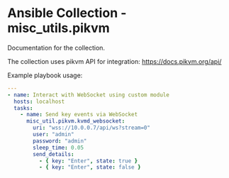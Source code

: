 # Ansible Collection - misc_utils.pikvm

Documentation for the collection.

The collection uses pikvm API for integration: https://docs.pikvm.org/api/

Example playbook usage:

```yaml
---
- name: Interact with WebSocket using custom module
  hosts: localhost
  tasks:
    - name: Send key events via WebSocket
      misc_util.pikvm.kvmd_websocket:
        uri: "wss://10.0.0.7/api/ws?stream=0"
        user: "admin"
        password: "admin"
        sleep_time: 0.05
        send_details:
          - { key: "Enter", state: true }
          - { key: "Enter", state: false }
```
